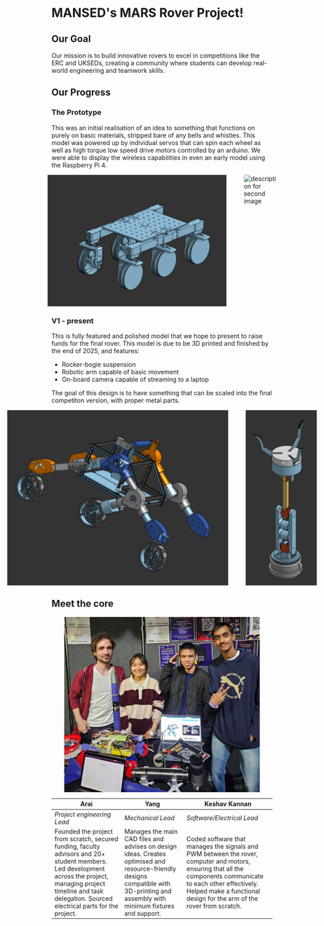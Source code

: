 # MANSED's MARS Rover Project!

## Our Goal

Our mission is to build innovative rovers to excel in competitions like the ERC and UKSEDs, creating a community where students can develop real-world engineering and teamwork skills.

## Our Progress

### The Prototype

This was an initial realisation of an idea to something that functions on purely on basic materials, stripped bare of any bells and whistles. This model was powered up by individual servos that can spin each wheel as well as high torque low speed drive motors controlled by an arduino. We were able to display the wireless capabilities in even an early model using the Raspberry Pi 4.

<div style="display: flex; justify-content: center; align-items: center; gap: 40px;">
  <img src="image.png" alt="description for first image" style="height: 300px; width: auto;">
  <img src="image-1.png" alt="description for second image" style="height: 300px; width: auto;">
</div>

### V1 - present

This is fully featured and polished model that we hope to present to raise funds for the final rover. This model is due to be 3D printed and finished by the end of 2025, and features:

- Rocker-bogie suspension
- Robotic arm capable of basic movement
- On-board camera capable of streaming to a laptop

The goal of this design is to have something that can be scaled into the final competiton version, with proper metal parts.

<div style="display: flex; justify-content: center; align-items: center; gap: 40px;">
  <img src="image-3.png" alt="description for image 3" style="height: 400px; width: auto;">
  <img src="image-4.png" alt="description for image 4" style="height: 400px; width: auto;">
</div>

## Meet the core

<div style="display: flex; justify-content: center; align-items: center; gap: 40px;">
  <img src="image-5.jpg" alt="description for image 3" style="height: 400px; width: auto;">
</div>

<table>
  <thead>
    <tr>
      <th>Arai</th>
      <th>Yang</th>
      <th>Keshav Kannan</th>
    </tr>
  </thead>
  <tbody>
    <tr>
      <td><em>Project engineering Lead</em></td>
      <td><em>Mechanical Lead</em></td>
      <td><em>Software/Electrical Lead</em></td>
    </tr>
    <tr>
      <td>Founded the project from scratch, secured funding, faculty advisors and 20+ student members. Led development across the project, managing project timeline and task delegation. Sourced electrical parts for the project. </td>
      <td>Manages the main CAD files and advises on design ideas. Creates optimised and resource-friendly designs compatible with 3D-printing and assembly with minimum fixtures and support. </td>
      <td>Coded software that manages the signals and PWM between the rover, computer and motors, ensuring that all the components communicate to each other effectively. Helped make a functional design for the arm of the rover from scratch.</td>
    </tr>
  </tbody>
</table>
<!--

**Here are some ideas to get you started:**

🙋‍♀️ A short introduction - what is your organization all about?
🌈 Contribution guidelines - how can the community get involved?
👩‍💻 Useful resources - where can the community find your docs? Is there anything else the community should know?
🍿 Fun facts - what does your team eat for breakfast?
🧙 Remember, you can do mighty things with the power of [Markdown](https://docs.github.com/github/writing-on-github/getting-started-with-writing-and-formatting-on-github/basic-writing-and-formatting-syntax)
-->
